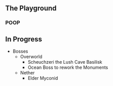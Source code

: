 ## The Playground
### POOP

## In Progress
- Bosses
  - Overworld
    - Scheuchzeri the Lush Cave Basilisk
    - Ocean Boss to rework the Monuments
  - Nether
    - Elder Myconid
